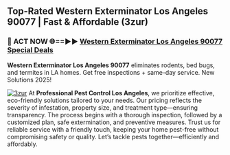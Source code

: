 ## Top-Rated Western Exterminator Los Angeles 90077 | Fast & Affordable (3zur)

<h3>🐜 ACT NOW 🌐==►► <a href="https://tinyurl.com/yc7vsfwc" rel="nofollow">Western Exterminator Los Angeles 90077 Special Deals</a></h3>

**Western Exterminator Los Angeles 90077** eliminates rodents, bed bugs, and termites in LA homes. Get free inspections + same-day service. New Solutions 2025!

[![3zur](https://i.imgur.com/1VzRXn8.jpeg)](https://tinyurl.com/yc7vsfwc)
At **Professional Pest Control Los Angeles**, we prioritize effective, eco-friendly solutions tailored to your needs. Our pricing reflects the severity of infestation, property size, and treatment type—ensuring transparency. The process begins with a thorough inspection, followed by a customized plan, safe extermination, and preventive measures. Trust us for reliable service with a friendly touch, keeping your home pest-free without compromising safety or quality. Let’s tackle pests together—efficiently and affordably.